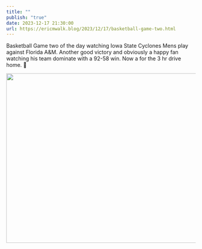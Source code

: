 ```yaml
---
title: ""
publish: "true"
date: 2023-12-17 21:30:00
url: https://ericmwalk.blog/2023/12/17/basketball-game-two.html
---
```


Basketball Game two of the day watching Iowa State Cyclones Mens play against Florida A&M. Another good victory and obviously a happy fan watching his team dominate with a 92-58 win. Now a for the 3 hr drive home. 🏀



<img src="uploads/2023/221f53448b.jpg" width="600" height="450" alt="">